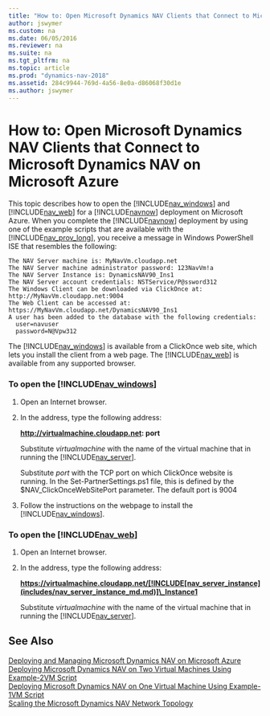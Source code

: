 ```yaml
---
title: "How to: Open Microsoft Dynamics NAV Clients that Connect to Microsoft Dynamics NAV on Microsoft Azure"
author: jswymer
ms.custom: na
ms.date: 06/05/2016
ms.reviewer: na
ms.suite: na
ms.tgt_pltfrm: na
ms.topic: article
ms.prod: "dynamics-nav-2018"
ms.assetid: 284c9944-769d-4a56-8e0a-d86068f30d1e
ms.author: jswymer
---
```

# How to: Open Microsoft Dynamics NAV Clients that Connect to Microsoft Dynamics NAV on Microsoft Azure
This topic describes how to open the [!INCLUDE[nav_windows](includes/nav_windows_md.md)] and [!INCLUDE[nav_web](includes/nav_web_md.md)] for a [!INCLUDE[navnow](includes/navnow_md.md)] deployment on Microsoft Azure. When you complete the [!INCLUDE[navnow](includes/navnow_md.md)] deployment by using one of the example scripts that are available with the [!INCLUDE[nav_prov_long](includes/nav_prov_long_md.md)], you receive a message in Windows PowerShell ISE that resembles the following:  

```  
The NAV Server machine is: MyNavVm.cloudapp.net  
The NAV Server machine administrator password: 123NavVm!a  
The NAV Server Instance is: DynamicsNAV90_Ins1  
The NAV Server account credentials: NSTService/P@ssword312  
The Windows Client can be downloaded via ClickOnce at: http://MyNavVm.cloudapp.net:9004  
The Web Client can be accessed at: https://MyNavVm.cloudapp.net/DynamicsNAV90_Ins1  
A user has been added to the database with the following credentials:  
  user=navuser  
  password=N@Vpw312  
```  

 The [!INCLUDE[nav_windows](includes/nav_windows_md.md)] is available from a ClickOnce web site, which lets you install the client from a web page. The [!INCLUDE[nav_web](includes/nav_web_md.md)] is available from any supported browser.  

### To open the [!INCLUDE[nav_windows](includes/nav_windows_md.md)]  

1.  Open an Internet browser.  

2.  In the address, type the following address:  

     **http://virtualmachine.cloudapp.net: port**  

     Substitute *virtualmachine* with the name of the virtual machine that in running the [!INCLUDE[nav_server](includes/nav_server_md.md)].  

     Substitute *port* with the TCP port on which ClickOnce website is running. In the Set-PartnerSettings.ps1 file, this is defined by the $NAV\_ClickOnceWebSitePort parameter. The default port is 9004  

3.  Follow the instructions on the webpage to install the [!INCLUDE[nav_windows](includes/nav_windows_md.md)].  

### To open the [!INCLUDE[nav_web](includes/nav_web_md.md)]  

1.  Open an Internet browser.  

2.  In the address, type the following address:  

     **https://virtualmachine.cloudapp.net/[!INCLUDE[nav_server_instance](includes/nav_server_instance_md.md)]\_Instance1**  

     Substitute *virtualmachine* with the name of the virtual machine that in running the [!INCLUDE[nav_server](includes/nav_server_md.md)].  

## See Also  
 [Deploying and Managing Microsoft Dynamics NAV on Microsoft Azure](Deploying-and-Managing-Microsoft-Dynamics-NAV-on-Microsoft-Azure.md)   
 [Deploying Microsoft Dynamics NAV on Two Virtual Machines Using Example-2VM Script](Deploying-Microsoft-Dynamics-NAV-on-Two-Virtual-Machines-Using-Example-2VM-Script.md)   
 [Deploying Microsoft Dynamics NAV on One Virtual Machine Using Example-1VM Script](Deploying-Microsoft-Dynamics-NAV-on-One-Virtual-Machine-Using-Example-1VM-Script.md)   
 [Scaling the Microsoft Dynamics NAV Network Topology](Scaling-the-Microsoft-Dynamics-NAV-Network-Topology.md)
